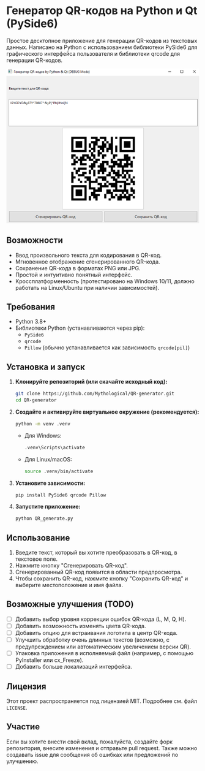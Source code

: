 # Генератор QR-кодов на Python и Qt (PySide6)

Простое десктопное приложение для генерации QR-кодов из текстовых данных. Написано на Python с использованием библиотеки PySide6 для графического интерфейса пользователя и библиотеки qrcode для генерации QR-кодов.

![Скриншот приложения](screenshot_QR.png) 

## Возможности

*   Ввод произвольного текста для кодирования в QR-код.
*   Мгновенное отображение сгенерированного QR-кода.
*   Сохранение QR-кода в форматах PNG или JPG.
*   Простой и интуитивно понятный интерфейс.
*   Кроссплатформенность (протестировано на Windows 10/11, должно работать на Linux/Ubuntu при наличии зависимостей).

## Требования

*   Python 3.8+
*   Библиотеки Python (устанавливаются через pip):
    *   `PySide6`
    *   `qrcode`
    *   `Pillow` (обычно устанавливается как зависимость `qrcode[pil]`)

## Установка и запуск

1.  **Клонируйте репозиторий (или скачайте исходный код):**
    ```bash
    git clone https://github.com/Mythological/QR-generator.git 
    cd QR-generator
    ```
    
2.  **Создайте и активируйте виртуальное окружение (рекомендуется):**
    ```bash
    python -m venv .venv
    ```
    *   Для Windows:
        ```bash
        .venv\Scripts\activate
        ```
    *   Для Linux/macOS:
        ```bash
        source .venv/bin/activate
        ```

3.  **Установите зависимости:**
    ```bash
    pip install PySide6 qrcode Pillow
    ```

4.  **Запустите приложение:**
    ```bash
    python QR_generate.py 
    ```

## Использование

1.  Введите текст, который вы хотите преобразовать в QR-код, в текстовое поле.
2.  Нажмите кнопку "Сгенерировать QR-код".
3.  Сгенерированный QR-код появится в области предпросмотра.
4.  Чтобы сохранить QR-код, нажмите кнопку "Сохранить QR-код" и выберите местоположение и имя файла.

## Возможные улучшения (TODO)

*   [ ] Добавить выбор уровня коррекции ошибок QR-кода (L, M, Q, H).
*   [ ] Добавить возможность изменять цвета QR-кода.
*   [ ] Добавить опцию для встраивания логотипа в центр QR-кода.
*   [ ] Улучшить обработку очень длинных текстов (возможно, с предупреждением или автоматическим увеличением версии QR).
*   [ ] Упаковка приложения в исполняемый файл (например, с помощью PyInstaller или cx_Freeze).
*   [ ] Добавить больше локализаций интерфейса.

## Лицензия

Этот проект распространяется под лицензией MIT. Подробнее см. файл `LICENSE`.

## Участие

Если вы хотите внести свой вклад, пожалуйста, создайте форк репозитория, внесите изменения и отправьте pull request. Также можно создавать issue для сообщения об ошибках или предложений по улучшению.
